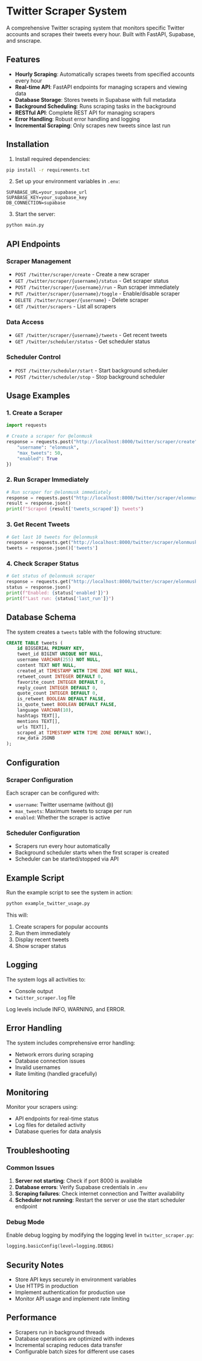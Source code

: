 # Twitter Scraper System

A comprehensive Twitter scraping system that monitors specific Twitter accounts and scrapes their tweets every hour. Built with FastAPI, Supabase, and snscrape.

## Features

- **Hourly Scraping**: Automatically scrapes tweets from specified accounts every hour
- **Real-time API**: FastAPI endpoints for managing scrapers and viewing data
- **Database Storage**: Stores tweets in Supabase with full metadata
- **Background Scheduling**: Runs scraping tasks in the background
- **RESTful API**: Complete REST API for managing scrapers
- **Error Handling**: Robust error handling and logging
- **Incremental Scraping**: Only scrapes new tweets since last run

## Installation

1. Install required dependencies:
```bash
pip install -r requirements.txt
```

2. Set up your environment variables in `.env`:
```env
SUPABASE_URL=your_supabase_url
SUPABASE_KEY=your_supabase_key
DB_CONNECTION=supabase
```

3. Start the server:
```bash
python main.py
```

## API Endpoints

### Scraper Management

- `POST /twitter/scraper/create` - Create a new scraper
- `GET /twitter/scraper/{username}/status` - Get scraper status
- `POST /twitter/scraper/{username}/run` - Run scraper immediately
- `PUT /twitter/scraper/{username}/toggle` - Enable/disable scraper
- `DELETE /twitter/scraper/{username}` - Delete scraper
- `GET /twitter/scrapers` - List all scrapers

### Data Access

- `GET /twitter/scraper/{username}/tweets` - Get recent tweets
- `GET /twitter/scheduler/status` - Get scheduler status

### Scheduler Control

- `POST /twitter/scheduler/start` - Start background scheduler
- `POST /twitter/scheduler/stop` - Stop background scheduler

## Usage Examples

### 1. Create a Scraper

```python
import requests

# Create a scraper for @elonmusk
response = requests.post("http://localhost:8000/twitter/scraper/create", json={
    "username": "elonmusk",
    "max_tweets": 50,
    "enabled": True
})
```

### 2. Run Scraper Immediately

```python
# Run scraper for @elonmusk immediately
response = requests.post("http://localhost:8000/twitter/scraper/elonmusk/run")
result = response.json()
print(f"Scraped {result['tweets_scraped']} tweets")
```

### 3. Get Recent Tweets

```python
# Get last 10 tweets for @elonmusk
response = requests.get("http://localhost:8000/twitter/scraper/elonmusk/tweets?limit=10")
tweets = response.json()['tweets']
```

### 4. Check Scraper Status

```python
# Get status of @elonmusk scraper
response = requests.get("http://localhost:8000/twitter/scraper/elonmusk/status")
status = response.json()
print(f"Enabled: {status['enabled']}")
print(f"Last run: {status['last_run']}")
```

## Database Schema

The system creates a `tweets` table with the following structure:

```sql
CREATE TABLE tweets (
    id BIGSERIAL PRIMARY KEY,
    tweet_id BIGINT UNIQUE NOT NULL,
    username VARCHAR(255) NOT NULL,
    content TEXT NOT NULL,
    created_at TIMESTAMP WITH TIME ZONE NOT NULL,
    retweet_count INTEGER DEFAULT 0,
    favorite_count INTEGER DEFAULT 0,
    reply_count INTEGER DEFAULT 0,
    quote_count INTEGER DEFAULT 0,
    is_retweet BOOLEAN DEFAULT FALSE,
    is_quote_tweet BOOLEAN DEFAULT FALSE,
    language VARCHAR(10),
    hashtags TEXT[],
    mentions TEXT[],
    urls TEXT[],
    scraped_at TIMESTAMP WITH TIME ZONE DEFAULT NOW(),
    raw_data JSONB
);
```

## Configuration

### Scraper Configuration

Each scraper can be configured with:

- `username`: Twitter username (without @)
- `max_tweets`: Maximum tweets to scrape per run
- `enabled`: Whether the scraper is active

### Scheduler Configuration

- Scrapers run every hour automatically
- Background scheduler starts when the first scraper is created
- Scheduler can be started/stopped via API

## Example Script

Run the example script to see the system in action:

```bash
python example_twitter_usage.py
```

This will:
1. Create scrapers for popular accounts
2. Run them immediately
3. Display recent tweets
4. Show scraper status

## Logging

The system logs all activities to:
- Console output
- `twitter_scraper.log` file

Log levels include INFO, WARNING, and ERROR.

## Error Handling

The system includes comprehensive error handling:
- Network errors during scraping
- Database connection issues
- Invalid usernames
- Rate limiting (handled gracefully)

## Monitoring

Monitor your scrapers using:
- API endpoints for real-time status
- Log files for detailed activity
- Database queries for data analysis

## Troubleshooting

### Common Issues

1. **Server not starting**: Check if port 8000 is available
2. **Database errors**: Verify Supabase credentials in `.env`
3. **Scraping failures**: Check internet connection and Twitter availability
4. **Scheduler not running**: Restart the server or use the start scheduler endpoint

### Debug Mode

Enable debug logging by modifying the logging level in `twitter_scraper.py`:

```python
logging.basicConfig(level=logging.DEBUG)
```

## Security Notes

- Store API keys securely in environment variables
- Use HTTPS in production
- Implement authentication for production use
- Monitor API usage and implement rate limiting

## Performance

- Scrapers run in background threads
- Database operations are optimized with indexes
- Incremental scraping reduces data transfer
- Configurable batch sizes for different use cases
